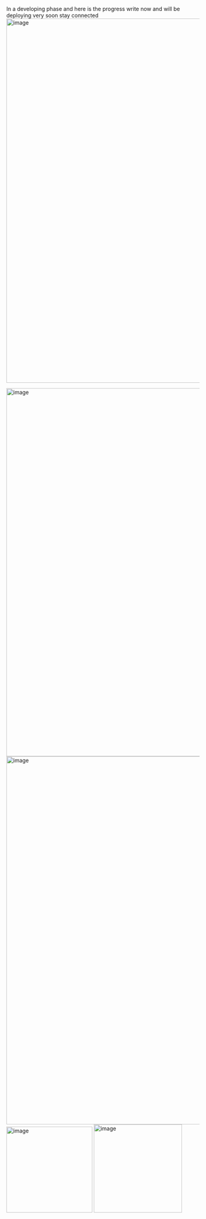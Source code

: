 In a developing phase and here is the progress write now and will be deploying very soon stay connected
<img width="950" alt="image" src="https://github.com/viraajsinghgill/book-my-show/assets/125380557/72f9492a-48bd-46d0-aae7-33b15318a761">

<img width="960" alt="image" src="https://github.com/viraajsinghgill/book-my-show/assets/125380557/d8adbf7c-280b-412b-b82f-a62c2aaf55b9">
<img width="960" alt="image" src="https://github.com/viraajsinghgill/book-my-show/assets/125380557/330d9569-c56d-43ad-be64-bb5a6efc560e">
<img width="224" alt="image" src="https://github.com/viraajsinghgill/book-my-show/assets/125380557/de039828-851d-47a7-86ae-4c97b4f1d177">
<img width="230" alt="image" src="https://github.com/viraajsinghgill/book-my-show/assets/125380557/8c0a9a77-48b3-4df7-af2b-70b41b93b883">


